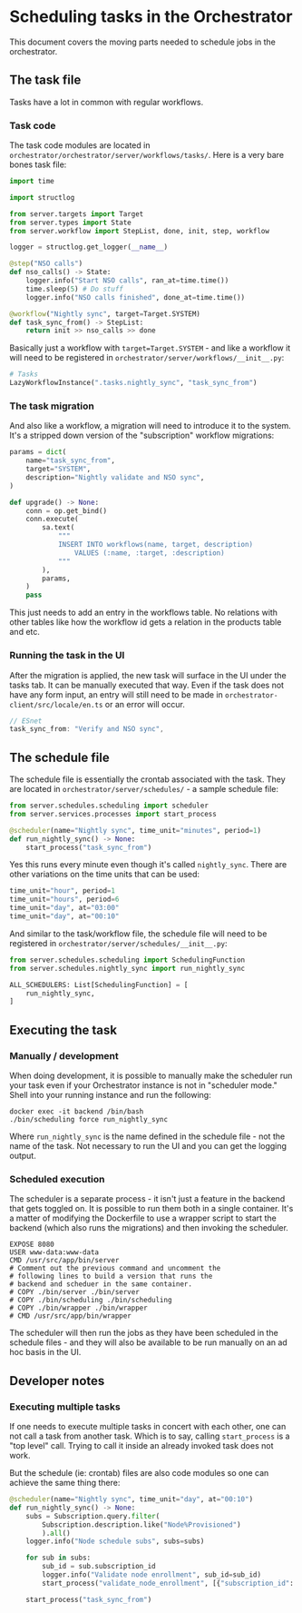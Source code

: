 # Scheduling tasks in the Orchestrator

This document covers the moving parts needed to schedule jobs in the orchestrator.

## The task file

Tasks have a lot in common with regular workflows.

### Task code

The task code modules are located in `orchestrator/orchestrator/server/workflows/tasks/`. Here is a very bare bones task file:

```python
import time

import structlog

from server.targets import Target
from server.types import State
from server.workflow import StepList, done, init, step, workflow

logger = structlog.get_logger(__name__)

@step("NSO calls")
def nso_calls() -> State:
    logger.info("Start NSO calls", ran_at=time.time())
    time.sleep(5) # Do stuff
    logger.info("NSO calls finished", done_at=time.time())

@workflow("Nightly sync", target=Target.SYSTEM)
def task_sync_from() -> StepList:
    return init >> nso_calls >> done
```

Basically just a workflow with `target=Target.SYSTEM` - and like a workflow it will need to be registered in  `orchestrator/server/workflows/__init__.py`:

```python
# Tasks
LazyWorkflowInstance(".tasks.nightly_sync", "task_sync_from")
```

### The task migration

And also like a workflow, a migration will need to introduce it to the system. It's a stripped down version of the "subscription" workflow migrations:

```python
params = dict(
    name="task_sync_from",
    target="SYSTEM",
    description="Nightly validate and NSO sync",
)

def upgrade() -> None:
    conn = op.get_bind()
    conn.execute(
        sa.text(
            """
            INSERT INTO workflows(name, target, description)
                VALUES (:name, :target, :description)
            """
        ),
        params,
    )
    pass
```

This just needs to add an entry in the workflows table. No relations with other tables like how the workflow id gets a relation in the products table and etc.

### Running the task in the UI

After the migration is applied, the new task will surface in the UI under the tasks tab. It can be manually executed that way. Even if the task does not have any form input, an entry will still need to be made in `orchestrator-client/src/locale/en.ts` or an error will occur.

```ts
// ESnet
task_sync_from: "Verify and NSO sync",
```

## The schedule file

The schedule file is essentially the crontab associated with the task. They are located in `orchestrator/server/schedules/` - a sample schedule file:

```python
from server.schedules.scheduling import scheduler
from server.services.processes import start_process

@scheduler(name="Nightly sync", time_unit="minutes", period=1)
def run_nightly_sync() -> None:
    start_process("task_sync_from")
```

Yes this runs every minute even though it's called `nightly_sync`. There are other variations on the time units that can be used:

```python
time_unit="hour", period=1
time_unit="hours", period=6
time_unit="day", at="03:00"
time_unit="day", at="00:10"
```

And similar to the task/workflow file, the schedule file will need to be registered in `orchestrator/server/schedules/__init__.py`:

```python
from server.schedules.scheduling import SchedulingFunction
from server.schedules.nightly_sync import run_nightly_sync

ALL_SCHEDULERS: List[SchedulingFunction] = [
    run_nightly_sync,
]
```

## Executing the task

### Manually / development

When doing development, it is possible to manually make the scheduler run your task even if your Orchestrator instance is not in "scheduler mode." Shell into your running instance and run the following:

```shell
docker exec -it backend /bin/bash
./bin/scheduling force run_nightly_sync
```

Where `run_nightly_sync` is the name defined in the schedule file - not the name of the task. Not necessary to run the UI and you can get the logging output.

### Scheduled execution

The scheduler is a separate process - it isn't just a feature in the backend that gets toggled on. It is possible to run them both in a single container. It's a matter of modifying the Dockerfile to use a wrapper script to start the backend (which also runs the migrations) and then invoking the scheduler.

```docker
EXPOSE 8080
USER www-data:www-data
CMD /usr/src/app/bin/server
# Comment out the previous command and uncomment the
# following lines to build a version that runs the
# backend and scheduer in the same container.
# COPY ./bin/server ./bin/server
# COPY ./bin/scheduling ./bin/scheduling
# COPY ./bin/wrapper ./bin/wrapper
# CMD /usr/src/app/bin/wrapper
```

The scheduler will then run the jobs as they have been scheduled in the schedule files - and they will also be available to be run manually on an ad hoc basis in the UI.

## Developer notes

### Executing multiple tasks

If one needs to execute multiple tasks in concert with each other, one can not call a task from another task. Which is to say, calling `start_process` is a "top level" call. Trying to call it inside an already invoked task does not work.

But the schedule (ie: crontab) files are also code modules so one can achieve the same thing there:

```python
@scheduler(name="Nightly sync", time_unit="day", at="00:10")
def run_nightly_sync() -> None:
    subs = Subscription.query.filter(
        Subscription.description.like("Node%Provisioned")
        ).all()
    logger.info("Node schedule subs", subs=subs)

    for sub in subs:
        sub_id = sub.subscription_id
        logger.info("Validate node enrollment", sub_id=sub_id)
        start_process("validate_node_enrollment", [{"subscription_id": sub_id}])

    start_process("task_sync_from")
```